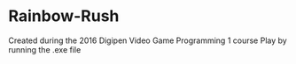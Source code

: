 # Rainbow-Rush
Created during the 2016 Digipen Video Game Programming 1 course
Play by running the .exe file
